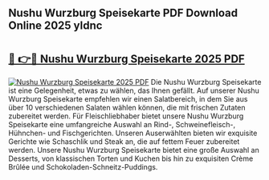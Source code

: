 ## Nushu Wurzburg Speisekarte PDF Download Online 2025 yIdnc

# <h2><a href="http://gcdcvk.nevu.top/?p=Nushu+Wurzburg+Speisekarte">🔗 👉🔴 Nushu Wurzburg Speisekarte 2025 PDF</a></h2>

[![Nushu Wurzburg Speisekarte 2025 PDF](https://i.imgur.com/dBaPXMq.png)](http://gcdcvk.nevu.top/?p=Nushu+Wurzburg+Speisekarte)
Die Nushu Wurzburg Speisekarte ist eine Gelegenheit, etwas zu wählen, das Ihnen gefällt. Auf unserer Nushu Wurzburg Speisekarte empfehlen wir einen Salatbereich, in dem Sie aus über 10 verschiedenen Salaten wählen können, die mit frischen Zutaten zubereitet werden. Für Fleischliebhaber bietet unsere Nushu Wurzburg Speisekarte eine umfangreiche Auswahl an Rind-, Schweinefleisch-, Hühnchen- und Fischgerichten. Unseren Auserwählten bieten wir exquisite Gerichte wie Schaschlik und Steak an, die auf fettem Feuer zubereitet werden. Unsere Nushu Wurzburg Speisekarte bietet eine große Auswahl an Desserts, von klassischen Torten und Kuchen bis hin zu exquisiten Crème Brûlée und Schokoladen-Schneitz-Puddings.
